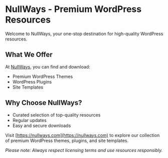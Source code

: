 # NullWays - Premium WordPress Resources

Welcome to NullWays, your one-stop destination for high-quality WordPress resources.

## What We Offer

At [NullWays](https://nullways.com), you can find and download:

- Premium WordPress Themes
- WordPress Plugins
- Site Templates

## Why Choose NullWays?

- Curated selection of top-quality resources
- Regular updates
- Easy and secure downloads

Visit [https://nullways.com](https://nullways.com) to explore our collection of premium WordPress themes, plugins, and site templates.

*Please note: Always respect licensing terms and use resources responsibly.*
